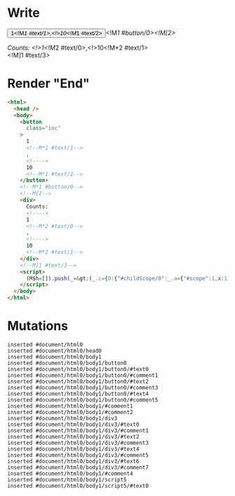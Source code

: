 # Write
  <button class=inc>1<!M*1 #text/1>,<!>10<!M*1 #text/2></button><!M*1 #button/0><!M[2><div>Counts: <!>1<!M*2 #text/0>,<!>10<!M*2 #text/1></div><!M]1 #text/3><script>(M$h=[]).push(_=>(_.c={0:{"#childScope/0":_.a={"#scope":1,x:1,y:10,"#text/3!":_.b={"#scope":2}},"#scope":0},1:_.a,2:_.b}),[1,"packages/translator-tags/src/__tests__/fixtures/custom-tag-parameters-from-args/components/custom-tag.marko_0_x_y",])</script>


# Render "End"
```html
<html>
  <head />
  <body>
    <button
      class="inc"
    >
      1
      <!--M*1 #text/1-->
      ,
      <!---->
      10
      <!--M*1 #text/2-->
    </button>
    <!--M*1 #button/0-->
    <!--M[2-->
    <div>
      Counts: 
      <!---->
      1
      <!--M*2 #text/0-->
      ,
      <!---->
      10
      <!--M*2 #text/1-->
    </div>
    <!--M]1 #text/3-->
    <script>
      (M$h=[]).push(_=&gt;(_.c={0:{"#childScope/0":_.a={"#scope":1,x:1,y:10,"#text/3!":_.b={"#scope":2}},"#scope":0},1:_.a,2:_.b}),[1,"packages/translator-tags/src/__tests__/fixtures/custom-tag-parameters-from-args/components/custom-tag.marko_0_x_y",])
    </script>
  </body>
</html>
```

# Mutations
```
inserted #document/html0
inserted #document/html0/head0
inserted #document/html0/body1
inserted #document/html0/body1/button0
inserted #document/html0/body1/button0/#text0
inserted #document/html0/body1/button0/#comment1
inserted #document/html0/body1/button0/#text2
inserted #document/html0/body1/button0/#comment3
inserted #document/html0/body1/button0/#text4
inserted #document/html0/body1/button0/#comment5
inserted #document/html0/body1/#comment1
inserted #document/html0/body1/#comment2
inserted #document/html0/body1/div3
inserted #document/html0/body1/div3/#text0
inserted #document/html0/body1/div3/#comment1
inserted #document/html0/body1/div3/#text2
inserted #document/html0/body1/div3/#comment3
inserted #document/html0/body1/div3/#text4
inserted #document/html0/body1/div3/#comment5
inserted #document/html0/body1/div3/#text6
inserted #document/html0/body1/div3/#comment7
inserted #document/html0/body1/#comment4
inserted #document/html0/body1/script5
inserted #document/html0/body1/script5/#text0
```